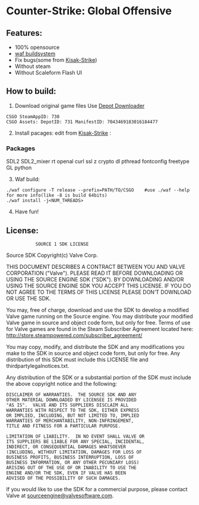 # Counter-Strike: Global Offensive

## Features:
- 100% opensource
- [waf buildsystem](https://waf.io)
- Fix bugs(some from [Kisak-Strike](https://github.com/swagsoftware/Kisak-Strike))
- Without steam
- Without Scaleform Flash UI

## How to build:
1. Download original game files
Use [Depot Downloader](https://github.com/SteamRE/DepotDownloader)
```
CSGO SteamAppID: 730
CSGO Assets: DepotID: 731 ManifestID: 7043469183016184477
```

2. Install pacages:
edit from [Kisak-Strike](https://github.com/swagsoftware/Kisak-Strike) :
### Packages
SDL2 SDL2_mixer rt openal curl ssl z crypto dl pthread fontconfig freetype GL python

3. Waf build:
```
./waf configure -T release --prefix=PATH/TO/CSGO	#use ./waf --help for more info(like -8 is build 64bits)
./waf install -j<NUM_THREADS>
```
4. Have fun!

## License:

               SOURCE 1 SDK LICENSE

Source SDK Copyright(c) Valve Corp.  

THIS DOCUMENT DESCRIBES A CONTRACT BETWEEN YOU AND VALVE 
CORPORATION ("Valve").  PLEASE READ IT BEFORE DOWNLOADING OR USING 
THE SOURCE ENGINE SDK ("SDK"). BY DOWNLOADING AND/OR USING THE 
SOURCE ENGINE SDK YOU ACCEPT THIS LICENSE. IF YOU DO NOT AGREE TO 
THE TERMS OF THIS LICENSE PLEASE DON’T DOWNLOAD OR USE THE SDK.  

  You may, free of charge, download and use the SDK to develop a modified Valve game 
running on the Source engine.  You may distribute your modified Valve game in source and 
object code form, but only for free. Terms of use for Valve games are found in the Steam 
Subscriber Agreement located here: http://store.steampowered.com/subscriber_agreement/ 

  You may copy, modify, and distribute the SDK and any modifications you make to the 
SDK in source and object code form, but only for free.  Any distribution of this SDK must 
include this LICENSE file and thirdpartylegalnotices.txt.  
 
  Any distribution of the SDK or a substantial portion of the SDK must include the above 
copyright notice and the following: 

    DISCLAIMER OF WARRANTIES.  THE SOURCE SDK AND ANY 
    OTHER MATERIAL DOWNLOADED BY LICENSEE IS PROVIDED 
    "AS IS".  VALVE AND ITS SUPPLIERS DISCLAIM ALL 
    WARRANTIES WITH RESPECT TO THE SDK, EITHER EXPRESS 
    OR IMPLIED, INCLUDING, BUT NOT LIMITED TO, IMPLIED 
    WARRANTIES OF MERCHANTABILITY, NON-INFRINGEMENT, 
    TITLE AND FITNESS FOR A PARTICULAR PURPOSE.  

    LIMITATION OF LIABILITY.  IN NO EVENT SHALL VALVE OR 
    ITS SUPPLIERS BE LIABLE FOR ANY SPECIAL, INCIDENTAL, 
    INDIRECT, OR CONSEQUENTIAL DAMAGES WHATSOEVER 
    (INCLUDING, WITHOUT LIMITATION, DAMAGES FOR LOSS OF 
    BUSINESS PROFITS, BUSINESS INTERRUPTION, LOSS OF 
    BUSINESS INFORMATION, OR ANY OTHER PECUNIARY LOSS) 
    ARISING OUT OF THE USE OF OR INABILITY TO USE THE 
    ENGINE AND/OR THE SDK, EVEN IF VALVE HAS BEEN 
    ADVISED OF THE POSSIBILITY OF SUCH DAMAGES.  
 
       
If you would like to use the SDK for a commercial purpose, please contact Valve at 
sourceengine@valvesoftware.com.
